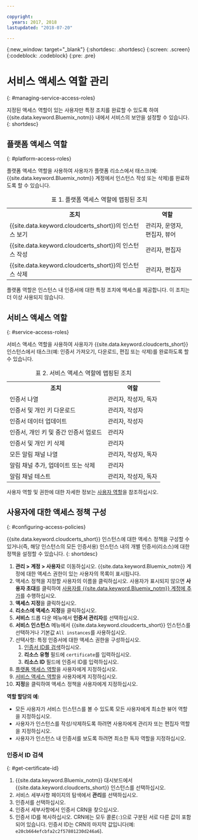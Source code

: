 ```yaml
---

copyright:
  years: 2017, 2018
lastupdated: "2018-07-20"

---
```

{:new_window: target="_blank"}
{:shortdesc: .shortdesc}
{:screen: .screen}
{:codeblock: .codeblock}
{:pre: .pre}

# 서비스 액세스 역할 관리
{: #managing-service-access-roles}

지정된 액세스 역할이 있는 사용자만 특정 조치를 완료할 수 있도록 하여 {{site.data.keyword.Bluemix_notm}} 내에서 서비스의 보안을 설정할 수 있습니다.
{: shortdesc}


## 플랫폼 액세스 역할
{: #platform-access-roles}

플랫폼 액세스 역할을 사용하여 사용자가 플랫폼 리소스에서 태스크(예: {{site.data.keyword.Bluemix_notm}} 계정에서 인스턴스 작성 또는 삭제)를 완료하도록 할 수 있습니다.

<table>
<caption> 표 1. 플랫폼 액세스 역할에 맵핑된 조치</caption>
  <tr>
    <th> 조치 </th>
    <th> 역할 </th>
  </tr>
  <tr>
    <td>{{site.data.keyword.cloudcerts_short}}의 인스턴스 보기</td>
    <td> 관리자, 운영자, 편집자, 뷰어 </td>
  </tr>
  <tr>
    <td>{{site.data.keyword.cloudcerts_short}}의 인스턴스 작성</td>
    <td> 관리자, 편집자 </td>
  </tr>
  <tr>
    <td>{{site.data.keyword.cloudcerts_short}}의 인스턴스 삭제</td>
    <td> 관리자, 편집자 </td>
  </tr>
</table>

플랫폼 역할은 인스턴스 내 인증서에 대한 특정 조치에 액세스를 제공합니다. 이 조치는 더 이상 사용되지 않습니다.


## 서비스 액세스 역할
{: #service-access-roles}

서비스 액세스 역할을 사용하여 사용자가 {{site.data.keyword.cloudcerts_short}} 인스턴스에서 태스크(예: 인증서 가져오기, 다운로드, 편집 또는 삭제)를 완료하도록 할 수 있습니다.

<table>
<caption> 표 2. 서비스 액세스 역할에 맵핑된 조치</caption>
  <tr>
    <th> 조치 </th>
    <th> 역할 </th>
  </tr>
  <tr>
    <td>인증서 나열</td>
    <td> 관리자, 작성자, 독자 </td>
  </tr>
  <tr>
    <td>인증서 및 개인 키 다운로드 </td>
    <td> 관리자, 작성자 </td>
  </tr>
  <tr>
    <td>인증서 데이터 업데이트</td>
    <td> 관리자, 작성자 </td>
  </tr>
  <tr>
    <td>인증서, 개인 키 및 중간 인증서 업로드 </td>
    <td> 관리자  </td>
  </tr>
  <tr>
    <td>인증서 및 개인 키 삭제 </td>
    <td> 관리자 </td>
  </tr>
      <tr>
        <td>모든 알림 채널 나열 </td>
        <td> 관리자, 작성자, 독자 </td>
      </tr>
   <tr>
     <td>알림 채널 추가, 업데이트 또는 삭제 </td>
     <td> 관리자 </td>
   </tr>
     <tr>
       <td>알림 채널 테스트 </td>
       <td> 관리자, 작성자, 독자 </td>
     </tr>
</table>


사용자 역할 및 권한에 대한 자세한 정보는 [사용자 역할](/docs/iam/users_roles.html#userroles)을 참조하십시오.


## 사용자에 대한 액세스 정책 구성
{: #configuring-access-policies}

{{site.data.keyword.cloudcerts_short}} 인스턴스에 대한 액세스 정책을 구성할 수 있거나(즉, 해당 인스턴스의 모든 인증서용) 인스턴스 내의 개별 인증서(리소스)에 대한 정책을 설정할 수 있습니다.
{: shortdesc}

1.  **관리 > 계정 > 사용자**로 이동하십시오. {{site.data.keyword.Bluemix_notm}} 계정에 대한 액세스 권한이 있는 사용자의 목록이 표시됩니다.
2.  액세스 정책을 지정할 사용자의 이름을 클릭하십시오. 사용자가 표시되지 않으면 **사용자 초대**를 클릭하여 [사용자를 {{site.data.keyword.Bluemix_notm}} 계정에 추가](/docs/iam/iamuserinv.html#iamuserinv)를 수행하십시오.
3.  **액세스 지정**을 클릭하십시오.
4.  **리소스에 액세스 지정**을 클릭하십시오.
5.  **서비스** 드롭 다운 메뉴에서 **인증서 관리자**를 선택하십시오.
6.  **서비스 인스턴스** 메뉴에서 {{site.data.keyword.cloudcerts_short}} 인스턴스를 선택하거나 기본값 `All instances`를 사용하십시오.
7.  선택사항: 특정 인증서에 대한 액세스 권한을 구성하십시오.
    1. [인증서 ID를 검색](#get-certificate-id)하십시오.
    2. **리소스 유형** 필드에 `certificate`를 입력하십시오.
    3. **리소스 ID** 필드에 인증서 ID를 입력하십시오.
8.  [플랫폼 액세스 역할](#platform-access-roles)을 사용자에게 지정하십시오.
9.  [서비스 액세스 역할](#service-access-roles)을 사용자에게 지정하십시오.
10. **지정**을 클릭하여 액세스 정책을 사용자에게 지정하십시오.

**역할 할당의 예:**
* 모든 사용자가 서비스 인스턴스를 볼 수 있도록 모든 사용자에게 최소한 뷰어 역할을 지정하십시오.
* 사용자가 인스턴스를 작성/삭제하도록 하려면 사용자에게 관리자 또는 편집자 역할을 지정하십시오.
* 사용자가 인스턴스 내 인증서를 보도록 하려면 최소한 독자 역할을 지정하십시오.

### 인증서 ID 검색
{: #get-certificate-id}

1. {{site.data.keyword.Bluemix_notm}} 대시보드에서 {{site.data.keyword.cloudcerts_short}} 인스턴스를 선택하십시오.
2. 서비스 세부사항 페이지의 탐색에서 **관리**를 선택하십시오.
3. 인증서를 선택하십시오.
4. 인증서 세부사항에서 인증서 CRN을 찾으십시오.
5. 인증서 ID를 복사하십시오. CRN에는 모두 콜론(`:`)으로 구분된 서로 다른 값이 포함되어 있습니다. 인증서 ID는 CRN의 마지막 값입니다(예: `e20cb664efcbfa2c2f57801230d246a6`).
